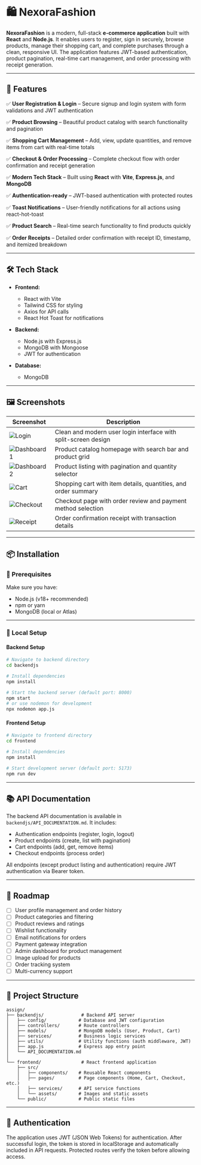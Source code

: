 # 🛍️ NexoraFashion

**NexoraFashion** is a modern, full-stack **e-commerce application** built with **React** and **Node.js**. It enables users to register, sign in securely, browse products, manage their shopping cart, and complete purchases through a clean, responsive UI. The application features JWT-based authentication, product pagination, real-time cart management, and order processing with receipt generation.

---

## 🚀 Features

✅ **User Registration & Login** – Secure signup and login system with form validations and JWT authentication

✅ **Product Browsing** – Beautiful product catalog with search functionality and pagination

✅ **Shopping Cart Management** – Add, view, update quantities, and remove items from cart with real-time totals

✅ **Checkout & Order Processing** – Complete checkout flow with order confirmation and receipt generation

✅ **Modern Tech Stack** – Built using **React** with **Vite**, **Express.js**, and **MongoDB**

✅ **Authentication-ready** – JWT-based authentication with protected routes

✅ **Toast Notifications** – User-friendly notifications for all actions using react-hot-toast

✅ **Product Search** – Real-time search functionality to find products quickly

✅ **Order Receipts** – Detailed order confirmation with receipt ID, timestamp, and itemized breakdown

---

## 🛠 Tech Stack

- **Frontend:**

  - React with Vite
  - Tailwind CSS for styling
  - Axios for API calls
  - React Hot Toast for notifications

- **Backend:**

  - Node.js with Express.js
  - MongoDB with Mongoose
  - JWT for authentication

- **Database:**
  - MongoDB

---

## 🖼 Screenshots

| Screenshot                                 | Description                                                    |
| ------------------------------------------ | -------------------------------------------------------------- |
| ![Login](screenshots/login.png)            | Clean and modern user login interface with split-screen design |
| ![Dashboard 1](screenshots/dashboard1.png) | Product catalog homepage with search bar and product grid      |
| ![Dashboard 2](screenshots/dashboard2.png) | Product listing with pagination and quantity selector          |
| ![Cart](screenshots/cart.png)              | Shopping cart with item details, quantities, and order summary |
| ![Checkout](screenshots/checkout.png)      | Checkout page with order review and payment method selection   |
| ![Receipt](screenshots/receipt.png)        | Order confirmation receipt with transaction details            |

---

## 📦 Installation

### 🔧 Prerequisites

Make sure you have:

- Node.js (v18+ recommended)
- npm or yarn
- MongoDB (local or Atlas)

---

### 🚀 Local Setup

#### Backend Setup

```bash
# Navigate to backend directory
cd backendjs

# Install dependencies
npm install

# Start the backend server (default port: 8000)
npm start
# or use nodemon for development
npx nodemon app.js
```

#### Frontend Setup

```bash
# Navigate to frontend directory
cd frontend

# Install dependencies
npm install

# Start development server (default port: 5173)
npm run dev
```

---

## 📚 API Documentation

The backend API documentation is available in `backendjs/API_DOCUMENTATION.md`. It includes:

- Authentication endpoints (register, login, logout)
- Product endpoints (create, list with pagination)
- Cart endpoints (add, get, remove items)
- Checkout endpoints (process order)

All endpoints (except product listing and authentication) require JWT authentication via Bearer token.

---

## 🧠 Roadmap

- [ ] User profile management and order history
- [ ] Product categories and filtering
- [ ] Product reviews and ratings
- [ ] Wishlist functionality
- [ ] Email notifications for orders
- [ ] Payment gateway integration
- [ ] Admin dashboard for product management
- [ ] Image upload for products
- [ ] Order tracking system
- [ ] Multi-currency support

---

## 📝 Project Structure

```
assign/
├── backendjs/              # Backend API server
│   ├── config/            # Database and JWT configuration
│   ├── controllers/       # Route controllers
│   ├── models/            # MongoDB models (User, Product, Cart)
│   ├── services/          # Business logic services
│   ├── utils/             # Utility functions (auth middleware, JWT)
│   ├── app.js             # Express app entry point
│   └── API_DOCUMENTATION.md
│
└── frontend/               # React frontend application
    ├── src/
    │   ├── components/    # Reusable React components
    │   ├── pages/         # Page components (Home, Cart, Checkout, etc.)
    │   ├── services/      # API service functions
    │   └── assets/        # Images and static assets
    └── public/            # Public static files
```

---

## 🔐 Authentication

The application uses JWT (JSON Web Tokens) for authentication. After successful login, the token is stored in localStorage and automatically included in API requests. Protected routes verify the token before allowing access.
